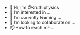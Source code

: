 - 👋 Hi, I’m @Kruthiphysics
- 👀 I’m interested in ...
- 🌱 I’m currently learning ...
- 💞️ I’m looking to collaborate on ...
- 📫 How to reach me ...

<!---
Kruthiphysics/Kruthiphysics is a ✨ special ✨ repository because its `README.md` (this file) appears on your GitHub profile.
You can click the Preview link to take a look at your changes.
--->
